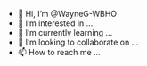 - 👋 Hi, I’m @WayneG-WBHO
- 👀 I’m interested in ...
- 🌱 I’m currently learning ...
- 💞️ I’m looking to collaborate on ...
- 📫 How to reach me ...

<!---
WayneG-WBHO/WayneG-WBHO is a ✨ special ✨ repository because its `README.md` (this file) appears on your GitHub profile.
You can click the Preview link to take a look at your changes.
--->
